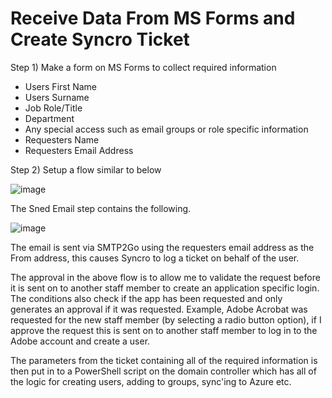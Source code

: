# Receive Data From MS Forms and Create Syncro Ticket

Step 1) Make a form on MS Forms to collect required information
  - Users First Name
  - Users Surname
  - Job Role/Title
  - Department
  - Any special access such as email groups or role specific information
  - Requesters Name
  - Requesters Email Address

Step 2) Setup a flow similar to below

![image](https://github.com/bradhawkins85/MSFormsToSyncro/assets/15325110/64b1256a-3c09-45bd-9ed0-aa1b58cc188a)

The Sned Email step contains the following.

![image](https://github.com/bradhawkins85/MSFormsToSyncro/assets/15325110/47d92cab-7e61-46ec-90a5-eab1434086aa)

The email is sent via SMTP2Go using the requesters email address as the From address, this causes Syncro to log a ticket on behalf of the user.

The approval in the above flow is to allow me to validate the request before it is sent on to another staff member to create an application specific login. The conditions also check if the app has been requested and only generates an approval if it was requested. Example, Adobe Acrobat was requested for the new staff member (by selecting a radio button option), if I approve the request this is sent on to another staff member to log in to the Adobe account and create a user.

The parameters from the ticket containing all of the required information is then put in to a PowerShell script on the domain controller which has all of the logic for creating users, adding to groups, sync'ing to Azure etc.
